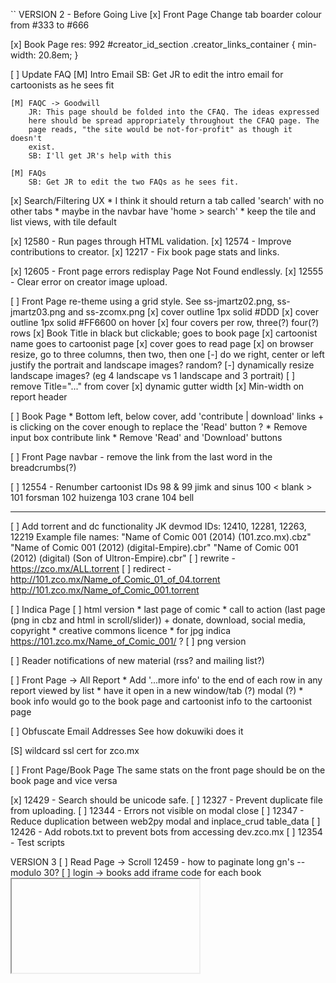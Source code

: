 ``
VERSION 2 - Before Going Live
[x] Front Page
    Change tab boarder colour from #333 to #666

[x] Book Page
    res: 992
    #creator_id_section .creator_links_container { min-width: 20.8em; }

[ ] Update FAQ
    [M] Intro Email
        SB: Get JR to edit the intro email for cartoonists as he sees fit

    [M] FAQC -> Goodwill
        JR: This page should be folded into the CFAQ. The ideas expressed
        here should be spread appropriately throughout the CFAQ page. The
        page reads, "the site would be not-for-profit" as though it doesn't
        exist.
        SB: I'll get JR's help with this

    [M] FAQs
        SB: Get JR to edit the two FAQs as he sees fit.

[x] Search/Filtering UX
    * I think it should return a tab called 'search' with no other tabs
    * maybe in the navbar have 'home > search'
    * keep the tile and list views, with tile default

[x] 12580 - Run pages through HTML validation.
[x] 12574 - Improve contributions to creator.
[x] 12217 - Fix book page stats and links.

[x] 12605 - Front page errors redisplay Page Not Found endlessly.
[x] 12555 - Clear error on creator image upload.

[ ] Front Page
    re-theme using a grid style.  See ss-jmartz02.png, ss-jmartz03.png and ss-zcomx.png
    [x] cover outline 1px solid #DDD
    [x] cover outline 1px solid #FF6600 on hover
    [x] four covers per row, three(?) four(?) rows
    [x] Book Title in black but clickable; goes to book page
    [x] cartoonist name goes to cartoonist page
    [x] cover goes to read page
    [x] on browser resize, go to three columns, then two, then one
    [-] do we right, center or left justify the portrait and landscape images?  random?
    [-] dynamically resize landscape images?  (eg 4 landscape vs 1 landscape and 3 portrait)
    [ ] remove Title="..." from cover
    [x] dynamic gutter width
    [x] Min-width on report header

[ ] Book Page
    * Bottom left, below cover, add 'contribute | download' links
        + is clicking on the cover enough to replace the 'Read' button ?
    * Remove input box contribute link
    * Remove 'Read' and 'Download' buttons

[ ] Front Page
    navbar - remove the link from the last word in the breadcrumbs(?)

[ ] 12554 - Renumber cartoonist IDs
    98 & 99 jimk and sinus
    100 < blank >
    101 forsman
    102 huizenga
    103 crane
    104 bell

----
[ ] Add torrent and dc functionality
    JK devmod IDs: 12410, 12281, 12263, 12219
    Example file names:
    "Name of Comic 001 (2014) (101.zco.mx).cbz"
    "Name of Comic 001 (2012) (digital-Empire).cbr"
    "Name of Comic 001 (2012) (digital) (Son of Ultron-Empire).cbr"
    [ ] rewrite - https://zco.mx/ALL.torrent
    [ ] redirect - http://101.zco.mx/Name_of_Comic_01_of_04.torrent http://101.zco.mx/Name_of_Comic_001.torrent

[ ] Indica Page
    [ ] html version
        * last page of comic
        * call to action (last page (png in cbz and html in scroll/slider))
            + donate, download, social media, copyright
        * creative commons licence
        * for jpg indica https://101.zco.mx/Name_of_Comic_001/  ?
    [ ] png version

[ ] Reader notifications of new material (rss? and mailing list?)

[ ] Front Page -> All Report
    * Add '...more info' to the end of each row in any report viewed by list
    * have it open in a new window/tab (?)  modal (?)
    * book info would go to the book page and cartoonist info to the cartoonist page

[ ] Obfuscate Email Addresses
    See how dokuwiki does it

[S] wildcard ssl cert for zco.mx

[ ] Front Page/Book Page
    The same stats on the front page should be on the book page and vice versa

[x] 12429 - Search should be unicode safe.
[ ] 12327 - Prevent duplicate file from uploading.
[ ] 12344 - Errors not visible on modal close
[ ] 12347 - Reduce duplication between web2py modal and inplace_crud table_data
[ ] 12426 - Add robots.txt to prevent bots from accessing dev.zco.mx
[ ] 12354 - Test scripts

VERSION 3
[ ] Read Page -> Scroll
    12459 - how to paginate long gn's -- modulo 30?
[ ] login -> books
    add iframe code for each book
    <embed/>
    <iframe/>
    SB 2014-08-29 11:24  This needs more thought
[O] Mature Content icon
[ ] Check for duplicate file/book names
[ ] Url checker
[ ] login -> books page - paginate 'released' and 'ongoing' books
[ ] Copyright material
    DMCA / C&D disclaimer button would work
[ ] Social media links other than on the indica ??
[ ] Tags (kids, by genre ??)
[ ] Creator page -> Links to Cartoonist Articles/interviews?
[ ] Book page -> Links to Book Reviews ?
[ ] Front Page
    reports - by month? by year?
[ ] Read Page
    Keyboard control for slider - L, R (and maybe U for back to artist page)
    Navigate with mouse scroll as well
    http://geekwagon.net/projects/xkcd1190/
    h-scroll - http://danielschafferbrooklyncomics.com/books/uncategorized/all-you-need/
[ ] 12539 - Create aliases when users change their name
    jane smith -> id: 999 -> zco.mx/jane_smith
    ## name change
    jane smith jones -> id: 999 -> zco.mx/jane_smith_jones
    jane smith -> id: 999 -> zco.mx/jane_smith_jones

    We should likely create a check to alert when this happens because
    1) the cartoonist could generate a ton of aliases
    2) the cartoonist could masquerade (fraud) as another cartoonist

[ ] 12558 - Modularly return creator name
[ ] Front Page -> 12560 - store attributes in session and reuse

IDEAS
[ ] knowledge base
    Broad examples:
    [ ] Scanning and Photoshop howto's
    [ ] Howto Create a Minicomic
    [ ] What is a risograph?
    [ ] Different styles of book printing
        [ ] maybe a list of printers and approximate pricing

[ ] bug/feature tracker
    * public or developer only?
    * vote up/down
    * github's issue tracker?
    * does this need a separate page?  link in the footer?

[s] Creative Commons Licence
    http://wiki.creativecommons.org/Frequently_Asked_Questions#How_should_I_decide_which_license_to_choose.3F
    https://creativecommons.org/licenses/by-nc/4.0/     ## Attribution-NonCommercial 4.0 International (CC BY-NC 4.0)
    (c) All Rights Reserved
    by-nc-nd
    by-nd
    by-nc
    by
    by-nc-sa
    by-sa

[ ] Is re-releasing released books a problem?
    * use the upload modal with any read-only fields
    * update a version number on the indica?

[ ] Front Page - Add 'download' report
    downloading all.torrent gives +1 to all books
    downloading cartoonist.torrent gives +1 to all that cartoonist's books
[ ] How best to use the front page?

[-] Guided view using Perfect Viewer ?
    The main dev, Lin Rookie (rookiestudio@gmail.com), suggests guided view is
    possible with opencv but he believes the feature is not useful and it is a
    low priority.  He said the source is closed and he does not take bounties
    towards new features.

[ ] bio and book description - wikipedia api?
    https://github.com/goldsmith/Wikipedia          ## wikipedia api

[ ] user comments? - disqus api? reddit api?
    * creators choose comments to form a digital letters page?
[ ] how best to promote micro-publisher and things like the Muster List
[ ] site for original art?
[ ] youtube/google hangout - drawing of a page live ?
``
# vim:set ft=dm:
